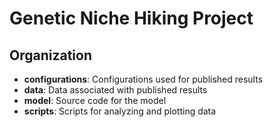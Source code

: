 # Genetic Niche Hiking Project

## Organization
* **configurations**: Configurations used for published results
* **data**: Data associated with published results
* **model**: Source code for the model
* **scripts**: Scripts for analyzing and plotting data

